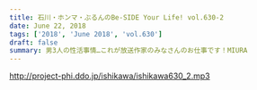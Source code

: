 ```yaml
---
title: 石川・ホンマ・ぶるんのBe-SIDE Your Life! vol.630-2
date: June 22, 2018
tags: ['2018', 'June 2018', 'vol.630']
draft: false
summary: 男3人の性活事情…これが放送作家のみなさんのお仕事です！MIURA
---
```


http://project-phi.ddo.jp/ishikawa/ishikawa630_2.mp3